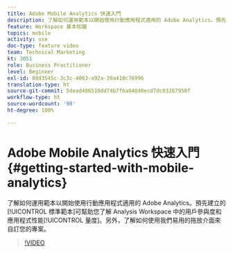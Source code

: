```yaml
---
title: Adobe Mobile Analytics 快速入門
description: 了解如何運用範本以開始使用行動應用程式適用的 Adobe Analytics。預先建立的標準範本可幫助您了解 Analysis Workspace 中的用戶參與度和應用程式性能量度。另外，了解如何使用我們易用的拖放介面來自訂您的專案。
feature: Workspace 基本知識
topics: mobile
activity: use
doc-type: feature video
team: Technical Marketing
kt: 3051
role: Business Practitioner
level: Beginner
exl-id: 80d3545c-3c3c-4003-a92a-39a410c76996
translation-type: ht
source-git-commit: 5dead486510dd74b7f6a04848ecd7dc03267958f
workflow-type: ht
source-wordcount: '98'
ht-degree: 100%

---
```


# Adobe Mobile Analytics 快速入門 {#getting-started-with-mobile-analytics}

了解如何運用範本以開始使用行動應用程式適用的 Adobe Analytics。預先建立的[!UICONTROL 標準範本]可幫助您了解 Analysis Workspace 中的用戶參與度和應用程式性能[!UICONTROL 量度]。另外，了解如何使用我們易用的拖放介面來自訂您的專案。

>[!VIDEO](https://video.tv.adobe.com/v/27826/?quality=12)
